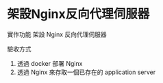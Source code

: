 # 架設Nginx反向代理伺服器

實作功能
架設 Nginx 反向代理伺服器

驗收方式
1. 透過 docker 部署 Nginx
2. 透過 Nginx 來存取一個已存在的 application server